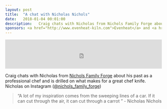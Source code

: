 ```yaml
---
layout: post
title:  "A chat with Nicholas Nichols"
date:   2018-01-04 00:01:00
description:   Craig chats with Nicholas from Nichols Family Forge about his past as a professional chef and is drilled on what makes for a great chef knife.
sponsors: <a href="http://www.evenheat-kiln.com">Evenheat</a> and <a href="http://www.tormek.com">Tormek</a>
---
```



<iframe frameborder='0' height='94px' scrolling='no' seamless src='https://simplecast.com/e/103345?style=medium-light' width='100%'></iframe>

Craig chats with Nicholas from <a href="http://www.instagram.com/nichols_family_forge">Nichols Family Forge</a> about his past as a professional chef and is drilled on what makes for a great chef knife.
Nicholas on Instagram (<a href="https://www.instagram.com/nichols_family_forge/">@nichols_family_forge</a>)

 


<blockquote class="largeQuote">“A lot of my inspiration comes from the sweeping lines of a car. If it can cut through the air, it can cut through a carrot ” - Nicholas Nichols</blockquote>




